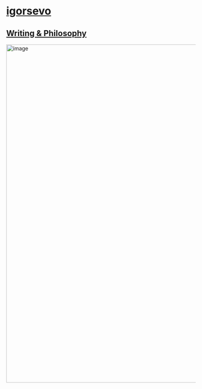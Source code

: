 # [igorsevo](https://www.igorsevo.com)
## [Writing & Philosophy](https://www.igorsevo.com/writing-and-philosophy)

<img width="900" alt="image" src="https://github.com/user-attachments/assets/eb90cb18-d3c2-4997-8c27-351dfcd2bd98" />

